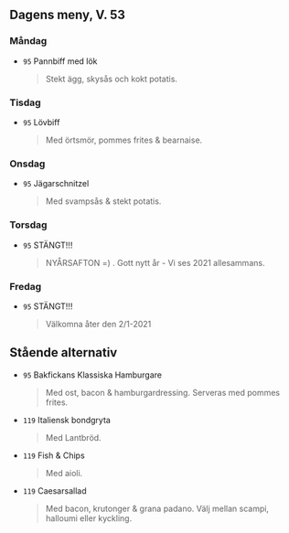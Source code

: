 ## Dagens meny, V. 53

### Måndag

* `95` Pannbiff med lök
  > Stekt ägg, skysås och kokt potatis.

### Tisdag

* `95` Lövbiff
  > Med örtsmör, pommes frites & bearnaise.

### Onsdag

* `95` Jägarschnitzel
  > Med svampsås & stekt potatis.

### Torsdag

* `95` STÄNGT!!!
  > NYÅRSAFTON =) . Gott nytt år - Vi ses 2021 allesammans.

### Fredag

* `95` STÄNGT!!! 
  > Välkomna åter den 2/1-2021


## Stående alternativ

* `95` Bakfickans Klassiska Hamburgare
  > Med ost, bacon & hamburgardressing. Serveras med pommes frites.

* `119` Italiensk bondgryta
  > Med Lantbröd.

* `119` Fish & Chips 
  > Med aioli.

* `119` Caesarsallad
  > Med bacon, krutonger & grana padano. Välj mellan scampi, halloumi eller kyckling.
